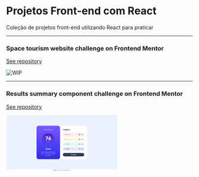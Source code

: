 # Projetos Front-end com React

Coleção de projetos front-end utilizando React para praticar

---

### Space tourism website challenge on Frontend Mentor

[See repository](https://github.com/francine-godoi/praticando-frontend-com-react/tree/877ac4440fa052bc39b008761b60f4e107e96981/space-tourism-website)

<img src="" alt="WIP" style="width:300px">

---

### Results summary component challenge on Frontend Mentor

[See repository](https://github.com/francine-godoi/praticando-frontend-com-react/tree/877ac4440fa052bc39b008761b60f4e107e96981/results-summary-component)

<img src="results-summary-component/screenshots/results-summary-component-final-product.jpg" alt="WIP" style="width:300px">
